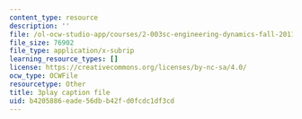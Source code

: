 ```yaml
---
content_type: resource
description: ''
file: /ol-ocw-studio-app/courses/2-003sc-engineering-dynamics-fall-2011/b4205886eade56dbb42fd0fcdc1df3cd_tm51lwadMOc.vtt
file_size: 76902
file_type: application/x-subrip
learning_resource_types: []
license: https://creativecommons.org/licenses/by-nc-sa/4.0/
ocw_type: OCWFile
resourcetype: Other
title: 3play caption file
uid: b4205886-eade-56db-b42f-d0fcdc1df3cd
---
```

